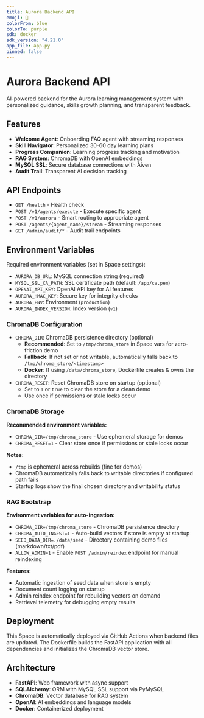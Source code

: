 ```yaml
---
title: Aurora Backend API
emoji: 🚀
colorFrom: blue
colorTo: purple
sdk: docker
sdk_version: "4.21.0"
app_file: app.py
pinned: false
---
```


# Aurora Backend API

AI-powered backend for the Aurora learning management system with personalized guidance, skills growth planning, and transparent feedback.

## Features

- **Welcome Agent**: Onboarding FAQ agent with streaming responses
- **Skill Navigator**: Personalized 30-60 day learning plans
- **Progress Companion**: Learning progress tracking and motivation
- **RAG System**: ChromaDB with OpenAI embeddings
- **MySQL SSL**: Secure database connections with Aiven
- **Audit Trail**: Transparent AI decision tracking

## API Endpoints

- `GET /health` - Health check
- `POST /v1/agents/execute` - Execute specific agent
- `POST /v1/aurora` - Smart routing to appropriate agent
- `POST /agents/{agent_name}/stream` - Streaming responses
- `GET /admin/audit/*` - Audit trail endpoints

## Environment Variables

Required environment variables (set in Space settings):

- `AURORA_DB_URL`: MySQL connection string (required)
- `MYSQL_SSL_CA_PATH`: SSL certificate path (default: `/app/ca.pem`)
- `OPENAI_API_KEY`: OpenAI API key for AI features
- `AURORA_HMAC_KEY`: Secure key for integrity checks
- `AURORA_ENV`: Environment (`production`)
- `AURORA_INDEX_VERSION`: Index version (`v1`)

### ChromaDB Configuration

- `CHROMA_DIR`: ChromaDB persistence directory (optional)
  - **Recommended**: Set to `/tmp/chroma_store` in Space vars for zero-friction demo
  - **Fallback**: If not set or not writable, automatically falls back to `/tmp/chroma_store/<timestamp>`
  - **Docker**: If using `/data/chroma_store`, Dockerfile creates & owns the directory
- `CHROMA_RESET`: Reset ChromaDB store on startup (optional)
  - Set to `1` or `true` to clear the store for a clean demo
  - Use once if permissions or stale locks occur

### ChromaDB Storage

**Recommended environment variables:**
- `CHROMA_DIR=/tmp/chroma_store` - Use ephemeral storage for demos
- `CHROMA_RESET=1` - Clear store once if permissions or stale locks occur

**Notes:**
- `/tmp` is ephemeral across rebuilds (fine for demos)
- ChromaDB automatically falls back to writable directories if configured path fails
- Startup logs show the final chosen directory and writability status

### RAG Bootstrap

**Environment variables for auto-ingestion:**
- `CHROMA_DIR=/tmp/chroma_store` - ChromaDB persistence directory
- `CHROMA_AUTO_INGEST=1` - Auto-build vectors if store is empty at startup
- `SEED_DATA_DIR=./data/seed` - Directory containing demo files (markdown/txt/pdf)
- `ALLOW_ADMIN=1` - Enable `POST /admin/reindex` endpoint for manual reindexing

**Features:**
- Automatic ingestion of seed data when store is empty
- Document count logging on startup
- Admin reindex endpoint for rebuilding vectors on demand
- Retrieval telemetry for debugging empty results

## Deployment

This Space is automatically deployed via GitHub Actions when backend files are updated. The Dockerfile builds the FastAPI application with all dependencies and initializes the ChromaDB vector store.

## Architecture

- **FastAPI**: Web framework with async support
- **SQLAlchemy**: ORM with MySQL SSL support via PyMySQL
- **ChromaDB**: Vector database for RAG system
- **OpenAI**: AI embeddings and language models
- **Docker**: Containerized deployment